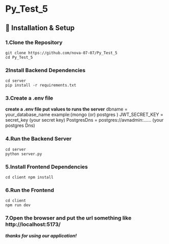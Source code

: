 # Py_Test_5

## 🚀 Installation & Setup

###  1.Clone the Repository
    git clone https://github.com/nova-07-07/Py_Test_5
    cd Py_Test_5

### 2Install Backend Dependencies
    cd server 
    pip install -r requirements.txt

### 3.Create a .env file
**create a .env file put values to runs the server**
    dbname = your_database_name example:(mongo (or) postgres )
    JWT_SECRET_KEY = secret_key (your secret key)
    PostgresDns = postgres://avnadmin:...... (your postgres Dns)


### 4.Run the Backend Server
    cd server 
    python server.py

### 5.Install Frontend Dependencies
    cd client npm install

### 6.Run the Frontend
    cd client 
    npm run dev

### 7.Open the browser and put the url something like http://localhost:5173/

***thanks for using our application!***